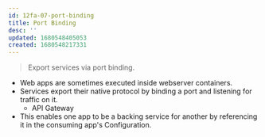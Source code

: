 ```yaml
---
id: 12fa-07-port-binding
title: Port Binding
desc: ''
updated: 1680548405053
created: 1680548217331
---
```

> Export services via port binding.


- Web apps are sometimes executed inside webserver containers.
- Services export their native protocol by binding a port and listening for traffic on it.
    - API Gateway
- This enables one app to be a backing service for another by referencing it in the consuming app's Configuration.

